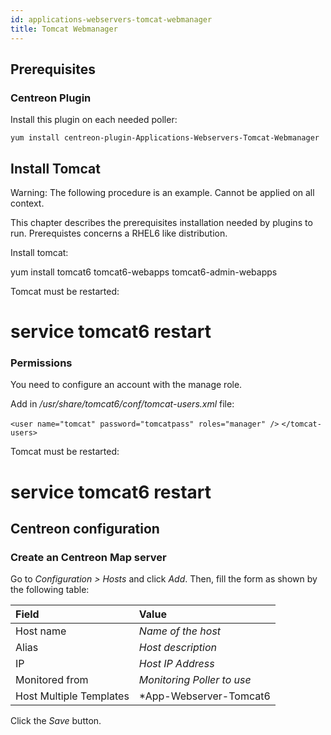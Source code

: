 ```yaml
---
id: applications-webservers-tomcat-webmanager
title: Tomcat Webmanager
---
```


## Prerequisites

### Centreon Plugin

Install this plugin on each needed poller:

``` shell
yum install centreon-plugin-Applications-Webservers-Tomcat-Webmanager
```

## Install Tomcat

Warning: The following procedure is an example. Cannot be applied on all
context.

This chapter describes the prerequisites installation needed by plugins to run.
Prerequistes concerns a RHEL6 like distribution.

Install tomcat:

yum install tomcat6 tomcat6-webapps tomcat6-admin-webapps

Tomcat must be restarted:

# service tomcat6 restart

### Permissions

You need to configure an account with the manage role.

Add in */usr/share/tomcat6/conf/tomcat-users.xml* file:

`<user name="tomcat" password="tomcatpass" roles="manager" />`
`</tomcat-users>`

Tomcat must be restarted:

# service tomcat6 restart

## Centreon configuration

### Create an Centreon Map server

Go to *Configuration \> Hosts* and click *Add*. Then, fill the form as shown by
the following table:

| Field                   | Value                      |
| :---------------------- | :------------------------- |
| Host name               | *Name of the host*         |
| Alias                   | *Host description*         |
| IP                      | *Host IP Address*          |
| Monitored from          | *Monitoring Poller to use* |
| Host Multiple Templates | *App-Webserver-Tomcat6     | 7-Webmanager* |

Click the *Save* button.
